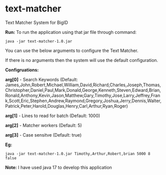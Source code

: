 # text-matcher
Text Matcher System for BigID

**Run:**
To run the application using that jar file through command: 

	java -jar text-matcher-1.0.jar

You can use the below arguments to configure the Text Matcher.

If there is no arguments then the system will use the default configuration.

**Configruations:**

**arg[0]** - Search Keywords (Default: James,John,Robert,Michael,William,David,Richard,Charles,Joseph,Thomas,Christopher,Daniel,Paul,Mark,Donald,George,Kenneth,Steven,Edward,Brian,Ronald,Anthony,Kevin,Jason,Matthew,Gary,Timothy,Jose,Larry,Jeffrey,Frank,Scott,Eric,Stephen,Andrew,Raymond,Gregory,Joshua,Jerry,Dennis,Walter,Patrick,Peter,Harold,Douglas,Henry,Carl,Arthur,Ryan,Roger)

**arg[1]** - Lines to read for batch (Default: 1000)

**arg[2]** - Matcher workers (Default: 5)

**arg[3]** - Case sensitve (Default: true)

**Eg:**
	
	java -jar text-matcher-1.0.jar Timothy,Arthur,Robert,brian 5000 8 false

**Note:**
	I have used java 17 to develop this application